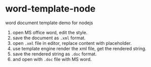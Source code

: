 # word-template-node

word document template demo for nodejs

1. open MS office word, edit the style.
1. save the document as `.xml` format.
1. open `.xml` file in editor, replace content with placeholder.
1. use template engine render the xml file, get the rendered string.
1. save the rendered string as `.doc` format.
1. and open with `.doc` file with MS word.